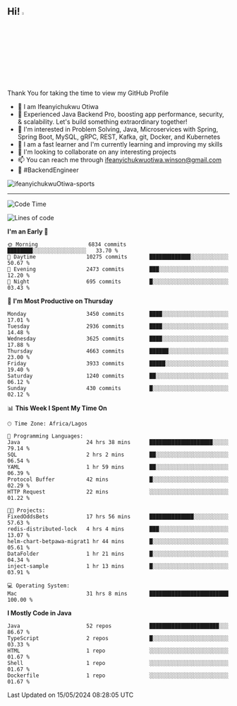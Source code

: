 <!-- BLOG-POST-LIST:START --><!-- BLOG-POST-LIST:END -->

## Hi! <img src="https://media.giphy.com/media/hvRJCLFzcasrR4ia7z/giphy.gif" width="4%"> 

Thank You for taking the time to view my GitHub Profile

- 👋 I am Ifeanyichukwu Otiwa
- 🚀 Experienced Java Backend Pro, boosting app performance, security, & scalability. Let's build something extraordinary together!
- 👀 I'm interested in Problem Solving, Java, Microservices with Spring, Spring Boot, MySQL, gRPC, REST, Kafka, git, Docker, and Kubernetes
- 🌱 I am a fast learner and I'm currently learning and improving my skills
- 💞️ I'm looking to collaborate on any interesting projects
- 📫 You can reach me through ifeanyichukwuotiwa.winson@gmail.com
- 🚀 #BackendEngineer

<p align="left" marginTop="10px"> <img src="https://komarev.com/ghpvc/?username=ifeanyichukwuOtiwa-sports&label=Profile%20views&color=0e75b6&style=for-the-badge" alt="ifeanyichukwuOtiwa-sports" /> </p>

***

<!--START_SECTION:waka-->
![Code Time](http://img.shields.io/badge/Code%20Time-2%2C514%20hrs%2051%20mins-blue)

![Lines of code](https://img.shields.io/badge/From%20Hello%20World%20I%27ve%20Written-5.1%20million%20lines%20of%20code-blue)

**I'm an Early 🐤** 

```text
🌞 Morning                6834 commits        ████████░░░░░░░░░░░░░░░░░   33.70 % 
🌆 Daytime                10275 commits       █████████████░░░░░░░░░░░░   50.67 % 
🌃 Evening                2473 commits        ███░░░░░░░░░░░░░░░░░░░░░░   12.20 % 
🌙 Night                  695 commits         █░░░░░░░░░░░░░░░░░░░░░░░░   03.43 % 
```
📅 **I'm Most Productive on Thursday** 

```text
Monday                   3450 commits        ████░░░░░░░░░░░░░░░░░░░░░   17.01 % 
Tuesday                  2936 commits        ████░░░░░░░░░░░░░░░░░░░░░   14.48 % 
Wednesday                3625 commits        ████░░░░░░░░░░░░░░░░░░░░░   17.88 % 
Thursday                 4663 commits        ██████░░░░░░░░░░░░░░░░░░░   23.00 % 
Friday                   3933 commits        █████░░░░░░░░░░░░░░░░░░░░   19.40 % 
Saturday                 1240 commits        ██░░░░░░░░░░░░░░░░░░░░░░░   06.12 % 
Sunday                   430 commits         █░░░░░░░░░░░░░░░░░░░░░░░░   02.12 % 
```


📊 **This Week I Spent My Time On** 

```text
🕑︎ Time Zone: Africa/Lagos

💬 Programming Languages: 
Java                     24 hrs 38 mins      ████████████████████░░░░░   79.14 % 
SQL                      2 hrs 2 mins        ██░░░░░░░░░░░░░░░░░░░░░░░   06.54 % 
YAML                     1 hr 59 mins        ██░░░░░░░░░░░░░░░░░░░░░░░   06.39 % 
Protocol Buffer          42 mins             █░░░░░░░░░░░░░░░░░░░░░░░░   02.29 % 
HTTP Request             22 mins             ░░░░░░░░░░░░░░░░░░░░░░░░░   01.22 % 

🐱‍💻 Projects: 
FixedOddsBets            17 hrs 56 mins      ██████████████░░░░░░░░░░░   57.63 % 
redis-distributed-lock   4 hrs 4 mins        ███░░░░░░░░░░░░░░░░░░░░░░   13.07 % 
helm-chart-betpawa-migrat1 hr 44 mins        █░░░░░░░░░░░░░░░░░░░░░░░░   05.61 % 
DataFolder               1 hr 21 mins        █░░░░░░░░░░░░░░░░░░░░░░░░   04.34 % 
inject-sample            1 hr 13 mins        █░░░░░░░░░░░░░░░░░░░░░░░░   03.91 % 

💻 Operating System: 
Mac                      31 hrs 8 mins       █████████████████████████   100.00 % 
```

**I Mostly Code in Java** 

```text
Java                     52 repos            ██████████████████████░░░   86.67 % 
TypeScript               2 repos             █░░░░░░░░░░░░░░░░░░░░░░░░   03.33 % 
HTML                     1 repo              ░░░░░░░░░░░░░░░░░░░░░░░░░   01.67 % 
Shell                    1 repo              ░░░░░░░░░░░░░░░░░░░░░░░░░   01.67 % 
Dockerfile               1 repo              ░░░░░░░░░░░░░░░░░░░░░░░░░   01.67 % 
```




 Last Updated on 15/05/2024 08:28:05 UTC
<!--END_SECTION:waka-->

<!--
<p align="center">
![trophy](https://github-profile-trophy.vercel.app/?username=ifeanyichukwuOtiwa-sports&theme=onedark) (https://github.com/ryo-ma/github-profile-trophy)
</p>
-->

<!---
ifeanyi-otiwa/ifeanyi-otiwa is a ✨ special ✨ repository because its `README.md` (this file) appears on your GitHub profile.
You can click the Preview link to take a look at your changes.
--->
